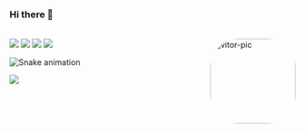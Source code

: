 ### Hi there 👋


<div style="display: inline_block"><br>
  <img align="right" alt="vitor-pic" height="150" style="border-radius:50px;" src="https://c.tenor.com/bdEs0RKvpXYAAAAM/anime-naruto-uzumaki.gif">
</div>

 <div> 
<a href = "mailto:vitor.maruyama@gmail.com"><img src="https://img.shields.io/badge/-Gmail-%23333?style=for-the-badge&logo=gmail&logoColor=white" target="_blank"></a>
<a href="https://www.linkedin.com/in/vitor-rikio-rodrigues-maruyama-a2a124200/" target="_blank"><img src="https://img.shields.io/badge/-LinkedIn-%230077B5?style=for-the-badge&logo=linkedin&logoColor=white" target="_blank"></a> 
<a href="https://www.instagram.com/vitor.maruyama/" target="_blank"><img src="https://img.shields.io/badge/-Instagram-%23E4405F?style=for-the-badge&logo=instagram&logoColor=white" target="_blank"></a>
 	<a href="https://www.twitch.tv/jmaruyama" target="_blank"><img src="https://img.shields.io/badge/Twitch-9146FF?style=for-the-badge&logo=twitch&logoColor=white" target="_blank"></a>
  
 ![Snake animation](https://github.com/VMaruyama/VMaruyama/blob/output/github-contribution-grid-snake.svg)
  
 ![](https://komarev.com/ghpvc/?username=vitormaruyama&color=green)
  
  </div>
 
</div>

<!--
**VMaruyama/VMaruyama** is a ✨ _special_ ✨ repository because its `README.md` (this file) appears on your GitHub profile.

Here are some ideas to get you started:

- 🔭 I’m currently working on ...
- 🌱 I’m currently learning ...
- 👯 I’m looking to collaborate on ...
- 🤔 I’m looking for help with ...
- 💬 Ask me about ...
- 📫 How to reach me: ...
- 😄 Pronouns: ...
- ⚡ Fun fact: ...
-->
